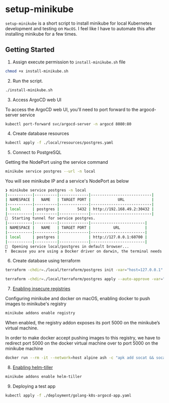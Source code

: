 # setup-minikube

`setup-minikube` is a short script to install minikube for local Kubernetes development and testing on `MacOS`. I feel like I have to automate this after installing minikube for a few times.

## Getting Started

1. Assign execute permission to `install-minikube.sh` file

```sh
chmod +x install-minikube.sh
```

2. Run the script.

```sh
./install-minikube.sh
```

3. Access ArgoCD web UI

To access the ArgoCD web UI, you'll need to port forward to the argocd-server service

```sh
kubectl port-forward svc/argocd-server -n argocd 8080:80
```

4. Create database resources

```sh
kubectl apply -f ./local/resources/postgres.yaml
```

5. Connect to PostgreSQL

Getting the NodePort using the service command

```sh
minikube service postgres --url -n local
```

You will see minikube IP and a service's NodePort as below

```sh
❯ minikube service postgres -n local
|-----------|----------|-------------|---------------------------|
| NAMESPACE |   NAME   | TARGET PORT |            URL            |
|-----------|----------|-------------|---------------------------|
| local     | postgres |        5432 | http://192.168.49.2:30432 |
|-----------|----------|-------------|---------------------------|
🏃  Starting tunnel for service postgres.
|-----------|----------|-------------|------------------------|
| NAMESPACE |   NAME   | TARGET PORT |          URL           |
|-----------|----------|-------------|------------------------|
| local     | postgres |             | http://127.0.0.1:60700 |
|-----------|----------|-------------|------------------------|
🎉  Opening service local/postgres in default browser...
❗  Because you are using a Docker driver on darwin, the terminal needs to be open to run it.
```

6. Create database using terraform

```sh
terraform -chdir=./local/terraform/postgres init -var="host=127.0.0.1" -var="port=60700" -var="user=postgres" -var="password=password"

terraform -chdir=./local/terraform/postgres apply --auto-approve -var="host=127.0.0.1" -var="port=60700" -var="user=postgres" -var="password=password"
```

7. [Enabling insecure registries](https://minikube.sigs.k8s.io/docs/handbook/registry/)

Configuring minikube and docker on macOS, enabling docker to push images to minikube's registry

```sh
minikube addons enable registry
```

When enabled, the registry addon exposes its port 5000 on the minikube’s virtual machine.

In order to make docker accept pushing images to this registry, we have to redirect port 5000 on the docker virtual machine over to port 5000 on the minikube machine

```sh
docker run --rm -it --network=host alpine ash -c "apk add socat && socat TCP-LISTEN:5000,reuseaddr,fork TCP:$(minikube ip):5000"
```

8. [Enabling helm-tiller](https://minikube.sigs.k8s.io/docs/handbook/addons/helm-tiller/)

```sh
minikube addons enable helm-tiller
```

9. Deploying a test app

```sh
kubectl apply -f ./deployment/golang-k8s-argocd-app.yaml
```
